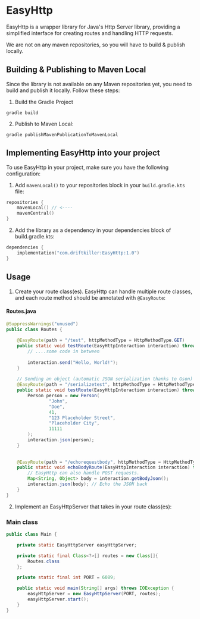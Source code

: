 # EasyHttp
EasyHttp is a wrapper library for Java's Http Server library, providing a simplified interface for creating routes and handling HTTP requests.

We are not on any maven repositories, so you will have to build & publish locally.

## Building & Publishing to Maven Local

Since the library is not available on any Maven repositories yet, you need to build and publish it locally. Follow these steps:

1. Build the Gradle Project
```
gradle build
```
2. Publish to Maven Local:
```
gradle publishMavenPublicationToMavenLocal
```

## Implementing EasyHttp into your project
To use EasyHttp in your project, make sure you have the following configuration:
1. Add `mavenLocal()` to your repositories block in your `build.gradle.kts` file:
```kotlin
repositories {
    mavenLocal() // <----
    mavenCentral()
}
```
2. Add the library as a dependency in your dependencies block of build.gradle.kts:
```kotlin
dependencies {
    implementation("com.driftkiller:EasyHttp:1.0")
} 
```

## Usage
1. Create your route class(es). EasyHttp can handle multiple route classes, and each route method should be annotated with `@EasyRoute`:
#### Routes.java
```java
@SuppressWarnings("unused")
public class Routes {
    
    @EasyRoute(path = "/test", httpMethodType = HttpMethodType.GET)
    public static void testRoute(EasyHttpInteraction interaction) throws IOException {
        // ....some code in between
        
        interaction.send("Hello, World!");
    }
    
    // Sending an object (automatic JSON serialization thanks to Gson)
    @EasyRoute(path = "/serializetest", httpMethodType = HttpMethodType.GET)
    public static void testRoute(EasyHttpInteraction interaction) throws IOException {
        Person person = new Person(
                "John",
                "Doe",
                41,
                "123 Placeholder Street",
                "Placeholder City",
                11111
        );
        interaction.json(person);
    }
    
    
    @EasyRoute(path = "/echorequestbody", httpMethodType = HttpMethodType.POST)
    public static void echoBodyRoute(EasyHttpInteraction interaction) throws IOException {
        // EasyHttp can also handle POST requests.
        Map<String, Object> body = interaction.getBodyJson();
        interaction.json(body); // Echo the JSON back
    }
}
```

2. Implement an EasyHttpServer that takes in your route class(es):
### Main class
```java
public class Main {

    private static EasyHttpServer easyHttpServer;

    private static final Class<?>[] routes = new Class[]{
        Routes.class
    };

    private static final int PORT = 6089;

    public static void main(String[] args) throws IOException {
        easyHttpServer = new EasyHttpServer(PORT, routes);
        easyHttpServer.start();
    }
}
```